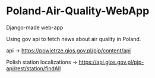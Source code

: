# Poland-Air-Quality-WebApp
Django-made web-app 

Using gov api to fetch news about air quality in Poland.


api -> https://powietrze.gios.gov.pl/pjp/content/api

Polish station localizations -> https://api.gios.gov.pl/pjp-api/rest/station/findAll

